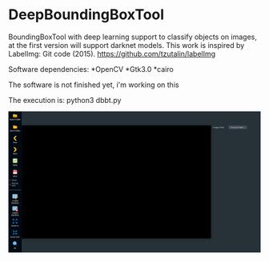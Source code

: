 # DeepBoundingBoxTool
BoundingBoxTool with deep learning support to classify objects on images, at the first version will support darknet models.
This work is inspired by LabelImg:
Git code (2015). https://github.com/tzutalin/labelImg

Software dependencies:
*OpenCV
*Gtk3.0
*cairo

The software is not finished yet, i'm working on this

The execution is:
python3 dbbt.py


![first prototype preview](images/current.png)

